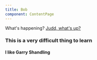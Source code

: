 ```yaml
---
title: Bob
component: ContentPage
---
```


What's happening? <a href="https://juddfranklin.com">Judd, what's up?</a>

<h3>This is a very difficult thing to learn</h3>
<h4>I like Garry Shandling</h4>
